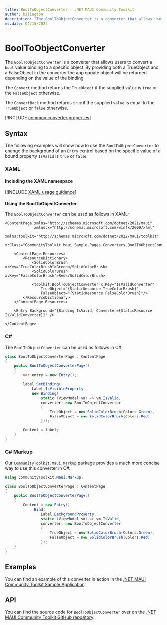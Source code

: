 ```yaml
---
title: BoolToObjectConverter - .NET MAUI Community Toolkit
author: bijington
description: "The BoolToObjectConverter is a converter that allows users to convert a bool value binding to a specific object."
ms.date: 04/15/2022
---
```


# BoolToObjectConverter

The `BoolToObjectConverter` is a converter that allows users to convert a `bool` value binding to a specific object. By providing both a TrueObject and a FalseObject in the converter the appropriate object will be returned depending on the value of the binding.

The `Convert` method returns the `TrueObject` if the supplied `value` is `true` or the `FalseObject` otherwise.

The `ConvertBack` method returns `true` if the supplied `value` is equal to the `TrueObject` or `false` otherwise.

[!INCLUDE [common converter properties](../includes/communitytoolkit-converter.md)]

## Syntax

The following examples will show how to use the `BoolToObjectConverter` to change the background of an `Entry` control based on the specific value of a bound property `IsValid` is `true` or `false`.

### XAML

#### Including the XAML namespace

[!INCLUDE [XAML usage guidance](../includes/xaml-usage.md)]

#### Using the BoolToObjectConverter

The `BoolToObjectConverter` can be used as follows in XAML:

```xaml
<ContentPage xmlns="http://schemas.microsoft.com/dotnet/2021/maui"
             xmlns:x="http://schemas.microsoft.com/winfx/2009/xaml"
             xmlns:toolkit="http://schemas.microsoft.com/dotnet/2022/maui/toolkit"
             x:Class="CommunityToolkit.Maui.Sample.Pages.Converters.BoolToObjectConverterPage">

    <ContentPage.Resources>
        <ResourceDictionary>
            <SolidColorBrush x:Key="TrueColorBrush">Green</SolidColorBrush>
            <SolidColorBrush x:Key="FalseColorBrush">Red</SolidColorBrush>

            <toolkit:BoolToObjectConverter x:Key="IsValidConverter" 
                TrueObject="{StaticResource TrueColorBrush}" 
                FalseObject="{StaticResource FalseColorBrush}"/>
        </ResourceDictionary>
    </ContentPage.Resources>

    <Entry Background="{Binding IsValid, Converter={StaticResource IsValidConverter}}" />

</ContentPage>
```

### C#

The `BoolToObjectConverter` can be used as follows in C#:

```csharp
class BoolToObjectConverterPage : ContentPage
{
    public BoolToObjectConverterPage()
    {
        var entry = new Entry();

        label.SetBinding(
            Label.IsVisibleProperty,
            new Binding(
                static (ViewModel vm) => vm.IsValid,
                converter: new BoolToObjectConverter
                {
                    TrueObject = new SolidColorBrush(Colors.Green),
                    FalseObject = new SolidColorBrush(Colors.Red)
                }));

        Content = label;
    }
}
```

### C# Markup

Our [`CommunityToolkit.Maui.Markup`](../markup/markup.md) package provides a much more concise way to use this converter in C#.

```csharp
using CommunityToolkit.Maui.Markup;

class BoolToObjectConverterPage : ContentPage
{
    public BoolToObjectConverterPage()
    {
        Content = new Entry()
            .Bind(
                Label.BackgroundProperty,
                static (ViewModel vm) => vm.IsValid,
                converter: new BoolToObjectConverter
                {
                    TrueObject = new SolidColorBrush(Colors.Green),
                    FalseObject = new SolidColorBrush(Colors.Red)
                });
    }
}
```

## Examples

You can find an example of this converter in action in the [.NET MAUI Community Toolkit Sample Application](https://github.com/CommunityToolkit/Maui/blob/main/samples/CommunityToolkit.Maui.Sample/Pages/Converters/BoolToObjectConverterPage.xaml).

## API

You can find the source code for `BoolToObjectConverter` over on the [.NET MAUI Community Toolkit GitHub repository](https://github.com/CommunityToolkit/Maui/blob/main/src/CommunityToolkit.Maui/Converters/BoolToObjectConverter.shared.cs).

